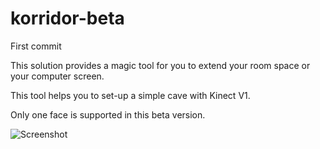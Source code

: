 # korridor-beta
First commit

This solution provides a magic tool for you to extend your room space or your computer screen.

This tool helps you to set-up a simple cave with Kinect V1.

Only one face is supported in this beta version.

![Screenshot](https://raw.githubusercontent.com/omergul123/LLSimpleCamera/master/screenshot.png)
